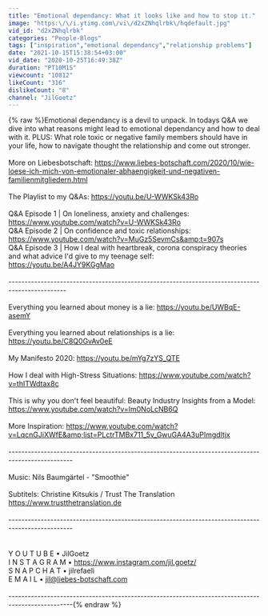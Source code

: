 ```yaml
---
title: "Emotional dependancy: What it looks like and how to stop it."
image: "https:\/\/i.ytimg.com\/vi\/d2xZNhqlrbk\/hqdefault.jpg"
vid_id: "d2xZNhqlrbk"
categories: "People-Blogs"
tags: ["inspiration","emotional dependancy","relationship problems"]
date: "2021-10-15T15:38:54+03:00"
vid_date: "2020-10-25T16:49:38Z"
duration: "PT10M1S"
viewcount: "10812"
likeCount: "316"
dislikeCount: "8"
channel: "JilGoetz"
---
```

{% raw %}Emotional dependancy is a devil to unpack. In todays Q&amp;A we dive into what reasons might lead to emotional dependancy and how to deal with it. PLUS: What role toxic or negative family members should have in your life, how to navigate thought the relationship and come out stronger.<br /><br />More on Liebesbotschaft: <a rel="nofollow" target="blank" href="https://www.liebes-botschaft.com/2020/10/wie-loese-ich-mich-von-emotionaler-abhaengigkeit-und-negativen-familienmitgliedern.html">https://www.liebes-botschaft.com/2020/10/wie-loese-ich-mich-von-emotionaler-abhaengigkeit-und-negativen-familienmitgliedern.html</a><br /><br />The Playlist to my Q&amp;As: <a rel="nofollow" target="blank" href="https://youtu.be/U-WWKSk43Ro">https://youtu.be/U-WWKSk43Ro</a><br /><br />Q&amp;A Episode 1 | On loneliness, anxiety and challenges: <a rel="nofollow" target="blank" href="https://www.youtube.com/watch?v=U-WWKSk43Ro">https://www.youtube.com/watch?v=U-WWKSk43Ro</a><br />Q&amp;A Episode 2 | On confidence and toxic relationships: <a rel="nofollow" target="blank" href="https://www.youtube.com/watch?v=MuGz5SevmCs&amp;t=907s">https://www.youtube.com/watch?v=MuGz5SevmCs&amp;t=907s</a><br />Q&amp;A Episode 3 | How I deal with heartbreak, corona conspiracy theories and what advice I'd give to my teenage self: <a rel="nofollow" target="blank" href="https://youtu.be/A4JY9KGgMao">https://youtu.be/A4JY9KGgMao</a><br /><br />------------------------------------------------------------------------------------------------<br /><br />Everything you learned about money is a lie: <a rel="nofollow" target="blank" href="https://youtu.be/UWBqE-asemY">https://youtu.be/UWBqE-asemY</a><br /><br />Everything you learned about relationships is a lie: <a rel="nofollow" target="blank" href="https://youtu.be/C8Q0GvAv0eE">https://youtu.be/C8Q0GvAv0eE</a><br /><br />My Manifesto 2020: <a rel="nofollow" target="blank" href="https://youtu.be/mYg7zYS_QTE">https://youtu.be/mYg7zYS_QTE</a><br /><br />How I deal with High-Stress Situations: <a rel="nofollow" target="blank" href="https://www.youtube.com/watch?v=thITWdtax8c">https://www.youtube.com/watch?v=thITWdtax8c</a><br /><br />This is why you don't feel beautiful: Beauty Industry Insights from a Model: <a rel="nofollow" target="blank" href="https://www.youtube.com/watch?v=Im0NoLcNB6Q">https://www.youtube.com/watch?v=Im0NoLcNB6Q</a><br /><br />More Inspiration: <a rel="nofollow" target="blank" href="https://www.youtube.com/watch?v=LqcnGJiXWfE&amp;list=PLctrTMBx711_5v_GwuGA4A3uPImgdltjx">https://www.youtube.com/watch?v=LqcnGJiXWfE&amp;list=PLctrTMBx711_5v_GwuGA4A3uPImgdltjx</a><br /><br />--------------------------------------------------------------------------------------------------<br /><br />Music: Nils Baumgärtel - &quot;Smoothie&quot;<br /><br />Subtitels: Christine Kitsukis / Trust The Translation <a rel="nofollow" target="blank" href="https://www.trustthetranslation.de">https://www.trustthetranslation.de</a><br /><br />--------------------------------------------------------------------------------------------------<br /><br /><br />Y O U T U B E • JilGoetz   <br />I N S T A G R A M • <a rel="nofollow" target="blank" href="https://www.instagram.com/jil.goetz/">https://www.instagram.com/jil.goetz/</a><br />S N A P C H A T • jilrefaeli  <br />E M A I L • jil@liebes-botschaft.com<br /><br />--------------------------------------------------------------------------------------------------{% endraw %}
